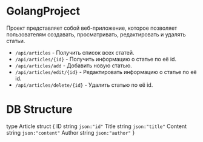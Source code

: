 # GolangProject
Проект представляет собой веб-приложение, которое позволяет пользователям создавать, просматривать, редактировать и удалять статьи.

- `/api/articles` - Получить список всех статей.
- `/api/articles/{id}` - Получить информацию о статье по её id.
- `/api/articles/add` - Добавить новую статью.
- `/api/articles/edit/{id}` - Редактировать информацию о статье по её id.
- `/api/articles/delete/{id}` - Удалить статью по её id.
# DB Structure

type Article struct {
	ID      string `json:"id"`
	Title   string `json:"title"`
	Content string `json:"content"`
	Author  string `json:"author"`
}
